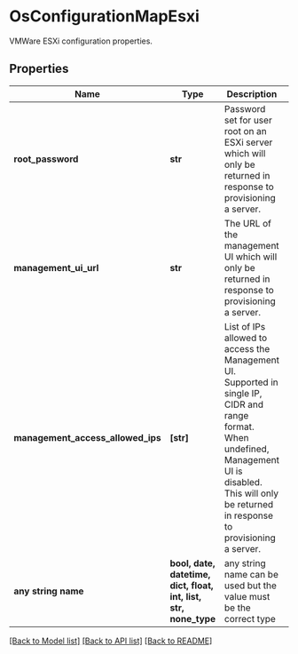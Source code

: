 # OsConfigurationMapEsxi

VMWare ESXi configuration properties.

## Properties
Name | Type | Description | Notes
------------ | ------------- | ------------- | -------------
**root_password** | **str** | Password set for user root on an ESXi server which will only be returned in response to provisioning a server. | [optional] [readonly] 
**management_ui_url** | **str** | The URL of the management UI which will only be returned in response to provisioning a server. | [optional] [readonly] 
**management_access_allowed_ips** | **[str]** | List of IPs allowed to access the Management UI. Supported in single IP, CIDR and range format. When undefined, Management UI is disabled. This will only be returned in response to provisioning a server. | [optional] 
**any string name** | **bool, date, datetime, dict, float, int, list, str, none_type** | any string name can be used but the value must be the correct type | [optional]

[[Back to Model list]](../README.md#documentation-for-models) [[Back to API list]](../README.md#documentation-for-api-endpoints) [[Back to README]](../README.md)


